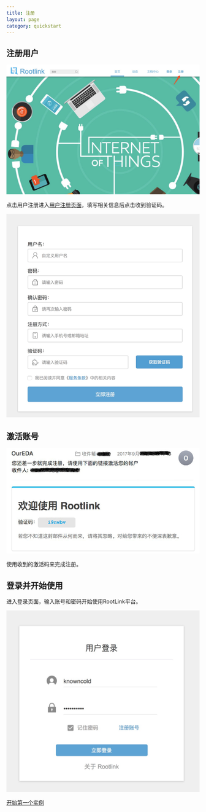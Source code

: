 ```yaml
---
title: 注册
layout: page
category: quickstart
---
```


## 注册用户

![首页](/img/register-0.png)

点击用户注册进入[用户注册页面](http://118.89.28.157/register)，填写相关信息后点击收到验证码。

![注册](/img/register-1.png)

## 激活账号
![激活](/img/register-2.jpg)

使用收到的激活码来完成注册。

## 登录并开始使用
进入登录页面，输入账号和密码开始使用RootLink平台。

![登录](/img/register-3.png)

[开始第一个实例](/SDK/quickstart/register)
